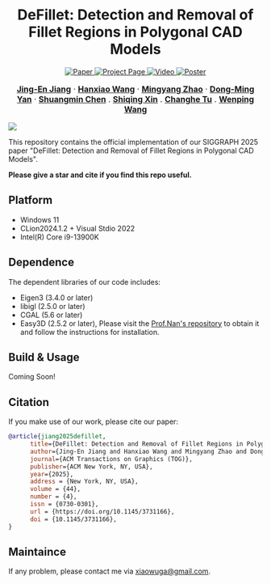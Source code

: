 <p align="center">
  <p align="center">
    <h1 align="center">DeFillet: Detection and Removal of Fillet Regions in Polygonal CAD Models</h1>
  </p>


<p align="center">
  <a href="https://raw.githubusercontent.com/xiaowuga/xiaowuga.github.io/main/pub/static/pdf/Defillet_Sig_2025.pdf">
    <img src="https://img.shields.io/badge/Paper-PDF-red?logo=adobeacrobatreader&logoColor=white" alt="Paper">
  </a>
  <a href="https://xiaowuga.github.io/pub/DeFillet.html">
    <img src="https://img.shields.io/badge/Project_Page-Website-green?logo=googlechrome&logoColor=white" alt="Project Page">
  </a>
  <a href="https://www.bilibili.com/video/BV1aCtMzPEXe/?spm_id_from=333.1007.top_right_bar_window_history.content.click&vd_source=092295aa747638ab207808257f039dea">
    <img src="https://img.shields.io/badge/%F0%9F%8E%A5%20Video-Bilibili-blue?logo=bilibili&logoColor=white" alt="Video">
  </a>
  <a href="https://github.com/xiaowuga/DeFillet">
<img src="https://img.shields.io/badge/Poster-PDF-purple?logo=adobeacrobatreader&logoColor=white" alt="Poster">
  </a>
</p>



<p align="center" style="font-size:16px">
    <a target="_blank" href="https://xiaowuga.github.io/"><strong>Jing-En Jiang</strong></a>
    ·
    <a target="_blank" href="https://github.com/hanxiaowang00"><strong>Hanxiao Wang</strong></a>
    ·
    <a target="_blank" href="https://zikai1.github.io/"><strong>Mingyang Zhao</strong></a>
    ·
    <a target="_blank" href="https://sites.google.com/site/yandongming/"><strong>Dong-Ming Yan</strong></a>
    ·
    <a target="_blank" href="https://xk.qust.edu.cn/info/1041/4695.htm"><strong>Shuangmin Chen</strong></a>
    .
    <a target="_blank" href="https://irc.cs.sdu.edu.cn/~shiqing/index.html"><strong>Shiqing Xin</strong></a>
    .
    <a target="_blank" href="https://faculty.sdu.edu.cn/tuzhanghe/en/index.htm"><strong>Changhe Tu</strong></a>
    .
    <a target="_blank" href="https://engineering.tamu.edu/cse/profiles/Wang-Wenping.html"><strong>Wenping Wang</strong></a>
</p>

![](./asset/teaser.gif)








This repository contains the official implementation of our SIGGRAPH 2025 paper "DeFillet: Detection and Removal of Fillet Regions in Polygonal CAD Models".


**Please give a star and cite if you find this repo useful.**

## Platform
- Windows 11
- CLion2024.1.2 +  Visual Stdio 2022
- Intel(R) Core i9-13900K

## Dependence

The dependent libraries of our code includes:
- Eigen3 (3.4.0 or later)
- libigl (2.5.0 or later)
- CGAL (5.6 or later)
- Easy3D (2.5.2 or later), Please visit the [Prof.Nan's repository](https://github.com/LiangliangNan/Easy3D) to obtain it and follow the instructions for installation.



## Build & Usage

Coming Soon! 

## Citation
If you make use of our work, please cite our paper:

```bibtex
@article{jiang2025defillet,
      title={DeFillet: Detection and Removal of Fillet Regions in Polygonal CAD Models}, 
      author={Jing-En Jiang and Hanxiao Wang and Mingyang Zhao and Dong-Ming Yan and Chen, Shuangmin and Xin, Shiqing and Tu, Changhe and Wang, Wenping },
      journal={ACM Transactions on Graphics (TOG)},
      publisher={ACM New York, NY, USA},
      year={2025},
      address = {New York, NY, USA},
      volume = {44},
      number = {4},
      issn = {0730-0301},
      url = {https://doi.org/10.1145/3731166},
      doi = {10.1145/3731166},
}
```


## Maintaince

If any problem, please contact me via <xiaowuga@gmail.com>.





